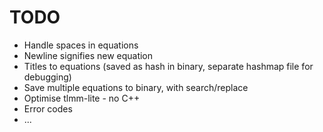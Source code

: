 TODO
====

* Handle spaces in equations
* Newline signifies new equation
* Titles to equations (saved as hash in binary, separate hashmap file for debugging)
* Save multiple equations to binary, with search/replace
* Optimise tlmm-lite - no C++
* Error codes
* ...